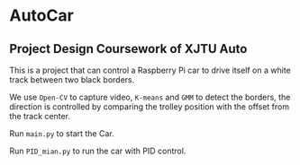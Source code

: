 # AutoCar
## Project Design Coursework of XJTU Auto
This is a project that can control a Raspberry Pi car to drive itself on a white track between two black borders.


We use `Open-CV` to capture video, `K-means` and `GMM` to detect the borders, the direction is controlled by comparing the trolley position with the offset from the track center.


Run `main.py` to start the Car. 


Run `PID_mian.py` to run the car with PID control.
